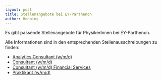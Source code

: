 ```yaml
---
layout: post
title: Stellenangebote bei EY-Parthenon
author: Henning
---
```


Es gibt passende Stellenangebote für PhysikerInnen bei EY-Parthenon.

Alle Informationen sind in den entsprechenden Stellenausschreibungen zu finden:

* [Analytics Consultant (w/m/d)](dokumente/ausschreibungen_jobboerse/2021-02-15_ey1.pdf)
* [Consultant (w/m/d)](dokumente/ausschreibungen_jobboerse/2021-02-15_ey2.pdf)
* [Consultant (w/m/d) Financial Services](dokumente/ausschreibungen_jobboerse/2021-02-15_ey3.pdf)
* [Praktikant (w/m/d)](dokumente/ausschreibungen_jobboerse/2021-02-15_ey4.pdf)
